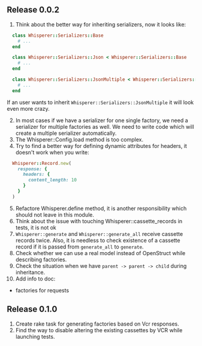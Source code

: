 ## Release 0.0.2

1. Think about the better way for inheriting serializers, now it looks like:

  ```ruby
    class Whisperer::Serializers::Base
      # ...
    end

    class Whisperer::Serializers::Json < Whisperer::Serializers::Base
      # ...
    end

    class Whisperer::Serializers::JsonMultiple < Whisperer::Serializers::Json
      # ...
    end
  ```

  If an user wants to inherit `Whisperer::Serializers::JsonMultiple` it will look even more crazy.

2. In most cases if we have a serializer for one single factory, we need a serializer for multiple factories as well. We need to write code which will create a multiple serializer automatically.
3. The Whisperer::Config.load method is too complex.
4. Try to find a better way for defining dynamic attributes for headers, it doesn't work when you write:

  ```ruby
    Whisperer::Record.new(
      response: {
        headers: {
          content_length: 10
        }
      }
    )
  ```

5. Refactore Whisperer.define method, it is another responsibility which should not leave in this module.
6. Think about the issue with touching Whisperer::cassette_records in tests, it is not ok
7. `Whisperer::generate` and `Whisperer::generate_all` receive cassette records twice. Also, it is needless to check existence of a cassette record if it is passed from `generate_all` to `generate`.
8. Check whether we can use a real model instead of OpenStruct while describing factories.
9. Check the situation when we have `parent -> parent -> child` during inheritance.
10. Add info to doc:
  - factories for requests

## Release 0.1.0

1. Create rake task for generating factories based on Vcr responses.
2. Find the way to disable altering the existing cassettes by VCR while launching tests.